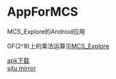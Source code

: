 AppForMCS
=========

MCS_Explore的Android应用

GF(2^8)上的乘法运算见<a href="https://github.com/hefnrh/MCS_Explore">MCS_Explore</a>

<a href="https://www.dropbox.com/s/i8o1e34ndcrh6xv/AppForMCS.apk">apk下载</a>
<br/>
<a href="ftp://hefnrh:public@public.sjtu.edu.cn/AppForMCS.apk">sjtu mirror</a>
